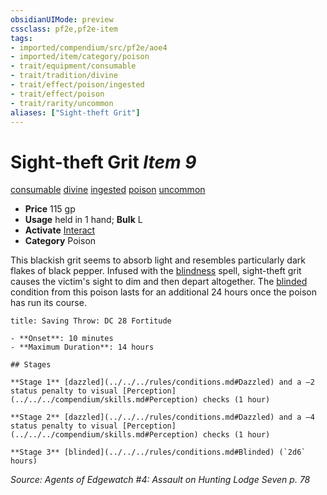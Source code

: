 ```yaml
---
obsidianUIMode: preview
cssclass: pf2e,pf2e-item
tags:
- imported/compendium/src/pf2e/aoe4
- imported/item/category/poison
- trait/equipment/consumable
- trait/tradition/divine
- trait/effect/poison/ingested
- trait/effect/poison
- trait/rarity/uncommon
aliases: ["Sight-theft Grit"]
---
```

# Sight-theft Grit *Item 9*  
[consumable](consumable.md)  [divine](divine.md)  [ingested](ingested.md)  [poison](rules/traits/poison.md)  [uncommon](uncommon.md)  

- **Price** 115 gp
- **Usage** held in 1 hand; **Bulk** L
- **Activate** [Interact](interact.md)
- **Category** Poison

This blackish grit seems to absorb light and resembles particularly dark flakes of black pepper. Infused with the [blindness](../../spells/blindness.md) spell, sight-theft grit causes the victim's sight to dim and then depart altogether. The [blinded](conditions.md#Blinded) condition from this poison lasts for an additional 24 hours once the poison has run its course.

```ad-inline-affliction
title: Saving Throw: DC 28 Fortitude

- **Onset**: 10 minutes
- **Maximum Duration**: 14 hours

## Stages

**Stage 1** [dazzled](../../../rules/conditions.md#Dazzled) and a –2 status penalty to visual [Perception](../../../compendium/skills.md#Perception) checks (1 hour)

**Stage 2** [dazzled](../../../rules/conditions.md#Dazzled) and a –4 status penalty to visual [Perception](../../../compendium/skills.md#Perception) checks (1 hour)

**Stage 3** [blinded](../../../rules/conditions.md#Blinded) (`2d6` hours)
```

*Source: Agents of Edgewatch #4: Assault on Hunting Lodge Seven p. 78*
